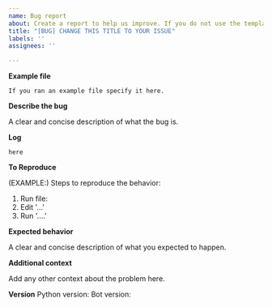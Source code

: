 ```yaml
---
name: Bug report
about: Create a report to help us improve. If you do not use the template, the bug report will be closed
title: "[BUG] CHANGE THIS TITLE TO YOUR ISSUE"
labels: ''
assignees: ''

---
```


<!--
YOU SHOULD NOT DELETE ANY OF THE FOLLOWING CONTENT. IF YOU DO WE WILL CLOSE YOU ISSUE INSTANTLY.
Fill in all the details as much as possible
-->

**Example file**

```
If you ran an example file specify it here.
```

**Describe the bug**

A clear and concise description of what the bug is.

**Log**

```
here
```

**To Reproduce**

(EXAMPLE:) Steps to reproduce the behavior:
1. Run file:
2. Edit '...'
3. Run '....'

**Expected behavior**

A clear and concise description of what you expected to happen.

**Additional context**

Add any other context about the problem here.

**Version**
Python version:
Bot version: 
